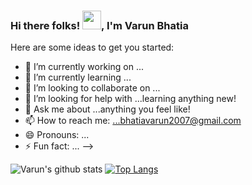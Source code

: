 ### Hi there folks! <img src="https://raw.githubusercontent.com/MartinHeinz/MartinHeinz/master/wave.gif" width="30px">, I'm Varun Bhatia

Here are some ideas to get you started:

- 🔭 I’m currently working on ...
- 🌱 I’m currently learning ...
- 👯 I’m looking to collaborate on ...
- 🤔 I’m looking for help with ...learning anything new!
- 💬 Ask me about ...anything you feel like!
- 📫 How to reach me: ...bhatiavarun2007@gmail.com
- 😄 Pronouns: ...
- ⚡ Fun fact: ...
-->



![Varun's github stats](https://github-readme-stats.vercel.app/api?username=Varun-93&show_icons=true&theme=radical)
[![Top Langs](https://github-readme-stats.vercel.app/api/top-langs/?username=Varun-93&layout=compact)](https://github.com/Varun-93/github-readme-stats)

